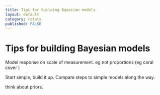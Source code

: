 ```yaml
---
title: Tips for building Bayesian models  
layout: default
category: rstats
published: FALSE
---
```


# Tips for building Bayesian models

Model response on scale of measurement. eg not proportions (eg coral cover )

Start simple, build it up. Compare steps to simple models along the way.

think about priors.  
